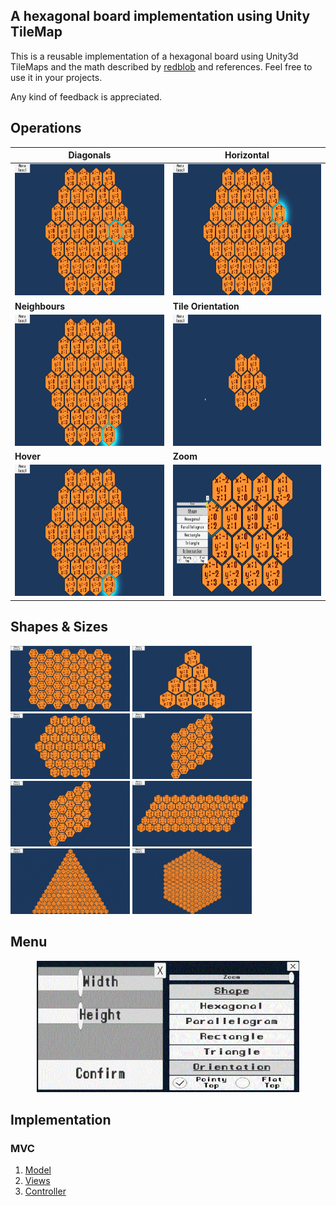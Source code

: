 ## A hexagonal board implementation using Unity TileMap

This is a reusable implementation of a hexagonal board using Unity3d TileMaps and the math described by [redblob](https://www.redblobgames.com/grids/hexagons/) and references. Feel free to use it in your projects. 

Any kind of feedback is appreciated.
 
## Operations
|Diagonals|Horizontal|
|------------|-------------|
|<img width="382" height="210" src="/Assets/Textures/Gifs/diagonals.gif">|<img width="382" height="210" src="/Assets/Textures/Gifs/horizontal.gif">|
|<b>Neighbours</b>|<b>Tile Orientation</b>|
|<img width="382" height="210" src="/Assets/Textures/Gifs/neighbours.gif">|<img width="382" height="210" src="/Assets/Textures/Gifs/orientation.gif">|
|<b>Hover</b>|<b>Zoom</b>|
|<img width="382" height="210" src="/Assets/Textures/Gifs/Hover.gif">|<img width="382" height="210" src="/Assets/Textures/Gifs/zoom1.gif">|

## Shapes & Sizes
<img width="191" height="105" src="/Assets/Textures/Gifs/rectangle.GIF"> <img width="191" height="105" src="/Assets/Textures/Gifs/triangle.gif"> <img width="191" height="105" src="/Assets/Textures/Gifs/hexagon.GIF"> <img width="191" height="105" src="/Assets/Textures/Gifs/parallelogram.gif"> <img width="191" height="105" src="/Assets/Textures/Gifs/parallelogram.gif"> <img width="191" height="105" src="/Assets/Textures/Gifs/parallelogram1.gif"> <img width="191" height="105" src="/Assets/Textures/Gifs/triangle1.gif"> <img width="191" height="105" src="/Assets/Textures/Gifs/hexagon1.GIF">  

## Menu
<p align="center">
<img width="210" height="210" src="/Assets/Textures/Gifs/Sizes.GIF"><img width="210" height="210" src="/Assets/Textures/Gifs/Menu.GIF">
</p>

## Implementation

### MVC
1. [Model](https://github.com/ycarowr/HexagonalBoardCoordinates/tree/master/Assets/Scripts/BoardSystem/Board)
2. [Views](https://github.com/ycarowr/HexagonalBoardCoordinates/tree/master/Assets/Scripts/Ui)
3. [Controller](https://github.com/ycarowr/HexagonalBoardCoordinates/blob/master/Assets/Scripts/BoardSystem/BoardController.cs)
